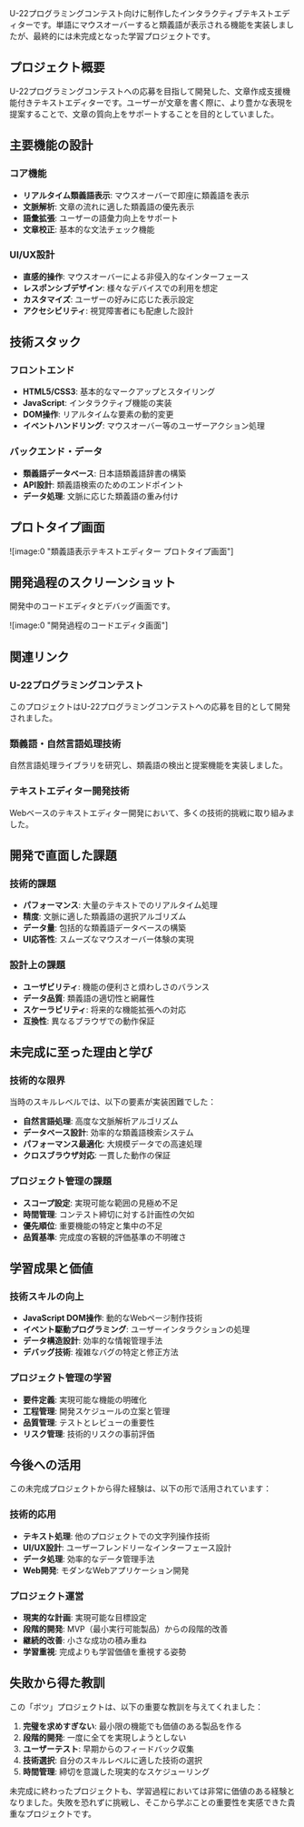 U-22プログラミングコンテスト向けに制作したインタラクティブテキストエディターです。単語にマウスオーバーすると類義語が表示される機能を実装しましたが、最終的には未完成となった学習プロジェクトです。

## プロジェクト概要

U-22プログラミングコンテストへの応募を目指して開発した、文章作成支援機能付きテキストエディターです。ユーザーが文章を書く際に、より豊かな表現を提案することで、文章の質向上をサポートすることを目的としていました。

## 主要機能の設計

### コア機能

- **リアルタイム類義語表示**: マウスオーバーで即座に類義語を表示
- **文脈解析**: 文章の流れに適した類義語の優先表示
- **語彙拡張**: ユーザーの語彙力向上をサポート
- **文章校正**: 基本的な文法チェック機能

### UI/UX設計

- **直感的操作**: マウスオーバーによる非侵入的なインターフェース
- **レスポンシブデザイン**: 様々なデバイスでの利用を想定
- **カスタマイズ**: ユーザーの好みに応じた表示設定
- **アクセシビリティ**: 視覚障害者にも配慮した設計

## 技術スタック

### フロントエンド

- **HTML5/CSS3**: 基本的なマークアップとスタイリング
- **JavaScript**: インタラクティブ機能の実装
- **DOM操作**: リアルタイムな要素の動的変更
- **イベントハンドリング**: マウスオーバー等のユーザーアクション処理

### バックエンド・データ

- **類義語データベース**: 日本語類義語辞書の構築
- **API設計**: 類義語検索のためのエンドポイント
- **データ処理**: 文脈に応じた類義語の重み付け

## プロトタイプ画面

![image:0 "類義語表示テキストエディター プロトタイプ画面"]

## 開発過程のスクリーンショット

開発中のコードエディタとデバッグ画面です。

![image:0 "開発過程のコードエディタ画面"]

## 関連リンク

### U-22プログラミングコンテスト

このプロジェクトはU-22プログラミングコンテストへの応募を目的として開発されました。

### 類義語・自然言語処理技術

自然言語処理ライブラリを研究し、類義語の検出と提案機能を実装しました。

### テキストエディター開発技術

Webベースのテキストエディター開発において、多くの技術的挑戦に取り組みました。

## 開発で直面した課題

### 技術的課題

- **パフォーマンス**: 大量のテキストでのリアルタイム処理
- **精度**: 文脈に適した類義語の選択アルゴリズム
- **データ量**: 包括的な類義語データベースの構築
- **UI応答性**: スムーズなマウスオーバー体験の実現

### 設計上の課題

- **ユーザビリティ**: 機能の便利さと煩わしさのバランス
- **データ品質**: 類義語の適切性と網羅性
- **スケーラビリティ**: 将来的な機能拡張への対応
- **互換性**: 異なるブラウザでの動作保証

## 未完成に至った理由と学び

### 技術的な限界

当時のスキルレベルでは、以下の要素が実装困難でした：

- **自然言語処理**: 高度な文脈解析アルゴリズム
- **データベース設計**: 効率的な類義語検索システム
- **パフォーマンス最適化**: 大規模データでの高速処理
- **クロスブラウザ対応**: 一貫した動作の保証

### プロジェクト管理の課題

- **スコープ設定**: 実現可能な範囲の見極め不足
- **時間管理**: コンテスト締切に対する計画性の欠如
- **優先順位**: 重要機能の特定と集中の不足
- **品質基準**: 完成度の客観的評価基準の不明確さ

## 学習成果と価値

### 技術スキルの向上

- **JavaScript DOM操作**: 動的なWebページ制作技術
- **イベント駆動プログラミング**: ユーザーインタラクションの処理
- **データ構造設計**: 効率的な情報管理手法
- **デバッグ技術**: 複雑なバグの特定と修正方法

### プロジェクト管理の学習

- **要件定義**: 実現可能な機能の明確化
- **工程管理**: 開発スケジュールの立案と管理
- **品質管理**: テストとレビューの重要性
- **リスク管理**: 技術的リスクの事前評価

## 今後への活用

この未完成プロジェクトから得た経験は、以下の形で活用されています：

### 技術的応用

- **テキスト処理**: 他のプロジェクトでの文字列操作技術
- **UI/UX設計**: ユーザーフレンドリーなインターフェース設計
- **データ処理**: 効率的なデータ管理手法
- **Web開発**: モダンなWebアプリケーション開発

### プロジェクト運営

- **現実的な計画**: 実現可能な目標設定
- **段階的開発**: MVP（最小実行可能製品）からの段階的改善
- **継続的改善**: 小さな成功の積み重ね
- **学習重視**: 完成よりも学習価値を重視する姿勢

## 失敗から得た教訓

この「ボツ」プロジェクトは、以下の重要な教訓を与えてくれました：

1. **完璧を求めすぎない**: 最小限の機能でも価値のある製品を作る
2. **段階的開発**: 一度に全てを実現しようとしない
3. **ユーザーテスト**: 早期からのフィードバック収集
4. **技術選択**: 自分のスキルレベルに適した技術の選択
5. **時間管理**: 締切を意識した現実的なスケジューリング

未完成に終わったプロジェクトも、学習過程においては非常に価値のある経験となりました。失敗を恐れずに挑戦し、そこから学ぶことの重要性を実感できた貴重なプロジェクトです。
